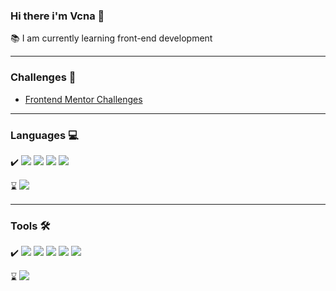 ### Hi there i'm Vcna 👋

📚 I am currently learning front-end development 

---

### Challenges 📝

- [Frontend Mentor Challenges](https://github.com/Vcna-0/FrontendMentor-challenges)   

---

### Languages 💻


✔️ <img src="https://img.icons8.com/color/48/000000/html-5--v1.png"/> <img src="https://img.icons8.com/color/48/000000/css3.png"/> <img src="https://img.icons8.com/color/48/000000/javascript--v1.png"/> <img src="https://img.icons8.com/color/48/000000/sass.png"/>

⌛ <img src="https://img.icons8.com/officel/48/000000/react.png"/>

---

### Tools 🛠️


✔️ <img src="https://img.icons8.com/color/48/000000/visual-studio-code-2019.png"/> <img src="https://img.icons8.com/color/48/000000/figma--v1.png"/> <img src="https://img.icons8.com/fluency/48/000000/adobe-photoshop.png"/> <img src="https://img.icons8.com/color/48/000000/adobe-illustrator--v1.png"/> <img src="https://img.icons8.com/color/48/000000/trello.png"/>

⌛ <img src="https://img.icons8.com/color/48/000000/blender-3d.png"/>

<!--
**Vcna-0/Vcna-0** is a ✨ _special_ ✨ repository because its `README.md` (this file) appears on your GitHub profile.

Here are some ideas to get you started:

- 🔭 I’m currently working on ...
- 🌱 I’m currently learning ...
- 👯 I’m looking to collaborate on ...
- 🤔 I’m looking for help with ...
- 💬 Ask me about ...
- 📫 How to reach me: ...
- 😄 Pronouns: ...
- ⚡ Fun fact: ...
-->
